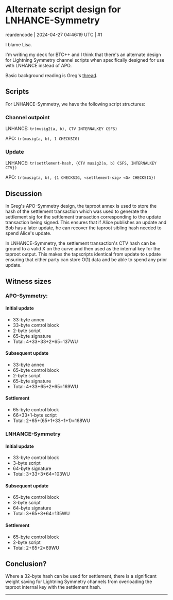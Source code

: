 # Alternate script design for LNHANCE-Symmetry

reardencode | 2024-04-27 04:46:19 UTC | #1

I blame Lisa.

I'm writing my deck for BTC++ and I think that there's an alternate design for Lightning Symmetry channel scripts when specifically designed for use with LNHANCE instead of APO.

Basic background reading is Greg's [thread](https://delvingbitcoin.org/t/ln-symmetry-project-recap/359).

## Scripts

For LNHANCE-Symmetry, we have the following script structures:

### Channel outpoint

LNHANCE: `tr(musig2(a, b), CTV INTERNALKEY CSFS)`

APO: `tr(musig(a, b), 1 CHECKSIG)`

### Update

LNHANCE: `tr(settlement-hash, {CTV musig2(a, b) CSFS, INTERNALKEY CTV})`

APO: `tr(musig(a, b), {1 CHECKSIG, <settlement-sig> <G> CHECKSIG})`

## Discussion

In Greg's APO-Symmetry design, the taproot annex is used to store the hash of the settlement transaction which was used to generate the settlement sig for the settlement transaction corresponding to the update transaction being signed. This ensures that if Alice publishes an update and Bob has a later update, he can recover the taproot sibling hash needed to spend Alice's update.

In LNHANCE-Symmetry, the settlement transaction's CTV hash can be ground to a valid X on the curve and then used as the internal key for the taproot output. This makes the tapscripts identical from update to update ensuring that either party can store O(1) data and be able to spend any prior update.

## Witness sizes

### APO-Symmetry:

#### Initial update

* 33-byte annex
* 33-byte control block
* 2-byte script
* 65-byte signature
* Total: 4+33+33+2+65=137WU

#### Subsequent update

* 33-byte annex
* 65-byte control block
* 2-byte script
* 65-byte signature
* Total: 4+33+65+2+65=169WU

#### Settlement

* 65-byte control block
* 66+33+1-byte script
* Total: 2+65+(65+1+33+1+1)=168WU

### LNHANCE-Symmetry

#### Initial update

* 33-byte control block
* 3-byte script
* 64-byte signature
* Total: 3+33+3+64=103WU

#### Subsequent update

* 65-byte control block
* 3-byte script
* 64-byte signature
* Total: 3+65+3+64=135WU

#### Settlement

* 65-byte control block
* 2-byte script
* Total: 2+65+2=69WU

## Conclusion?

Where a 32-byte hash can be used for settlement, there is a significant weight saving for Lightning Symmetry channels from overloading the taproot internal key with the settlement hash.

-------------------------


